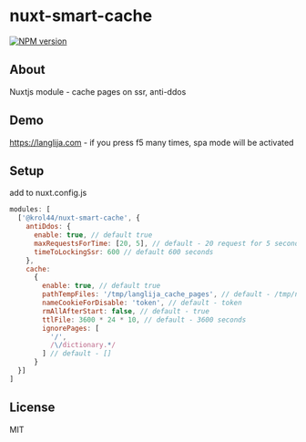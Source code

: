 # nuxt-smart-cache
[![NPM version](https://img.shields.io/npm/v/@krol44/nuxt-smart-cache)](https://www.npmjs.com/package/@krol44/nuxt-smart-cache)
## About

Nuxtjs module - cache pages on ssr, anti-ddos

## Demo

https://langlija.com - if you press f5 many times, spa mode will be activated

## Setup

add to nuxt.config.js

```javascript
modules: [
  ['@krol44/nuxt-smart-cache', {
    antiDdos: {
      enable: true, // default true
      maxRequestsForTime: [20, 5], // default - 20 request for 5 seconds and will be locked
      timeToLockingSsr: 600 // default 600 seconds
    },
    cache:
      {
        enable: true, // default true
        pathTempFiles: '/tmp/langlija_cache_pages', // default - /tmp/nuxt_cache_pages
        nameCookieForDisable: 'token', // default - token
        rmAllAfterStart: false, // default - true
        ttlFile: 3600 * 24 * 10, // default - 3600 seconds
        ignorePages: [
          '/',
          /\/dictionary.*/
        ] // default - []
      }
  }]
]
```

## License

MIT
